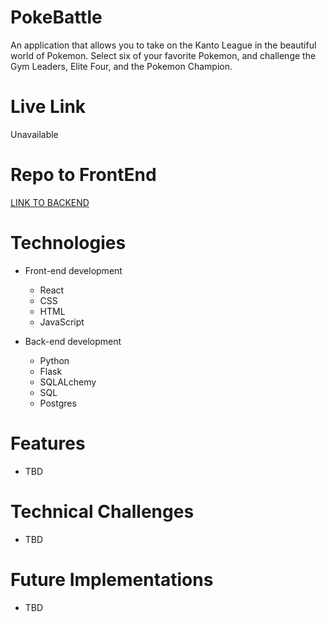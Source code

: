 # PokeBattle
An application that allows you to take on the Kanto League in the beautiful world of Pokemon.  Select six of your favorite Pokemon, and challenge the
Gym Leaders, Elite Four, and the Pokemon Champion.

# Live Link
Unavailable

# Repo to FrontEnd
<a href="https://github.com/rockyboyyang/PokeBattle-FrontEnd">LINK TO BACKEND</a>

# Technologies
- Front-end development
    - React
    - CSS
    - HTML
    - JavaScript
  
 - Back-end development
    - Python
    - Flask
    - SQLALchemy
    - SQL
    - Postgres


 # Features
- TBD

# Technical Challenges
- TBD

# Future Implementations
- TBD